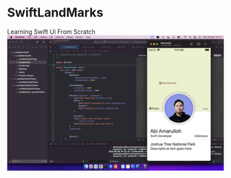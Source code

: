 # SwiftLandMarks
Learning Swift Ui From Scratch
![alt text](https://github.com/abiamarulloh/SwiftLandMarks/blob/main/swift-land-mark.png?raw=true)
